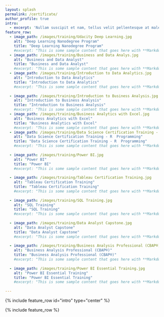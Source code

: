 ```yaml
---
layout: splash
permalink: /certificate/
author_profile: true
intro: 
  - excerpt: 'Nullam suscipit et nam, tellus velit pellentesque at malesuada, enim eaque. Quis nulla, netus tempor in diam gravida tincidunt, *proin faucibus* voluptate felis id sollicitudin. Centered with `type="center"`'
feature_row:
  - image_path: /images/training/Udacity Deep Learning.jpg
    alt: "Deep Learning Nanodegree Program"
    title: "Deep Learning Nanodegree Program"
    #excerpt: "This is some sample content that goes here with **Markdown** formatting."
  - image_path: /images/training/Business and Data Analys.jpg
    alt: "Business and Data Analyst"
    title: "Business and Data Analyst"
    #excerpt: "This is some sample content that goes here with **Markdown** formatting."
  - image_path: /images/training/Introduction to Data Analytics.jpg
    alt: "Introduction to Data Analytics"
    title: "Introduction to Data Analytics"
    #excerpt: "This is some sample content that goes here with **Markdown** formatting."
  
  - image_path: /images/training/Introduction to Business Analysis.jpg
    alt: "Introduction to Business Analysis"
    title: "Introduction to Business Analysis"
    #excerpt: "This is some sample content that goes here with **Markdown** formatting."
  - image_path: /images/training/Business Analytics with Excel.jpg
    alt: "Business Analytics with Excel"
    title: "Business Analytics with Excel"
    #excerpt: "This is some sample content that goes here with **Markdown** formatting."
  - image_path: /images/training/Data Science Certification Training - R  Programming.jpg
    alt: "Data Science Certification Training - R  Programming"
    title: "Data Science Certification Training - R  Programming"
    #excerpt: "This is some sample content that goes here with **Markdown** formatting."
    
  - image_path: /images/training/Power BI.jpg
    alt: "Power BI"
    title: "Power BI"
    #excerpt: "This is some sample content that goes here with **Markdown** formatting."
    
  - image_path: /images/training/Tableau Certification Training.jpg
    alt: "Tableau Certification Training"
    title: "Tableau Certification Training"
    #excerpt: "This is some sample content that goes here with **Markdown** formatting."
    
  - image_path: /images/training/SQL Training.jpg
    alt: "SQL Training"
    title: "SQL Training"
    #excerpt: "This is some sample content that goes here with **Markdown** formatting."
    
  - image_path: /images/training/Data Analyst Capstone.jpg
    alt: "Data Analyst Capstone"
    title: "Data Analyst Capstone"
    #excerpt: "This is some sample content that goes here with **Markdown** formatting."
    
  - image_path: /images/training/Business Analysis Professional (CBAP®).jpg
    alt: "Business Analysis Professional (CBAP®)"
    title: "Business Analysis Professional (CBAP®)"
    #excerpt: "This is some sample content that goes here with **Markdown** formatting."
    
  - image_path: /images/training/Power BI Essential Training.jpg
    alt: "Power BI Essential Training"
    title: "Power BI Essential Training"
    #excerpt: "This is some sample content that goes here with **Markdown** formatting."
    
---
```


{% include feature_row id="intro" type="center" %}

{% include feature_row %}
